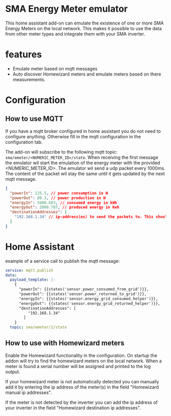 # SMA Energy Meter emulator

This home assistant add-on can emulate the existence of one or more SMA Energy Meters on the local network. This makes it possible to use the data from other meter types and integrate them with your SMA inverter.

# features

* Emulate meter based on mqtt messages
* Auto discover Homewizard meters and emulate meters based on there measurements.

# Configuration

## How to use MQTT

If you have a mqtt broker configured in home assistant you do not need to configure anything. Otherwise fill in the mqtt configuration in the configuration tab.

The add-on will subscribe to the following mqtt topic: `sma/emeter/<NUMERIC_METER_ID>/state`. When receiving the first message the emulator wil start the emulation of the energy meter with the provided <NUMERIC_METER_ID>. The emulator wil send a udp packet every 1000ms. The content of the packet wil stay the same until it gets updated by the next mqtt message.

```json
{
  "powerIn": 125.5, // power consumption in W
  "powerOut": 80.3, // power production in W
  "energyIn": 5000.603, // consumed energy in kWh
  "energyOut": 2000.707, // produced energy in Kwh
  "destinationAddresses": [
    "192.168.1.34" // ip-address(es) to send the packets to. This should be the ip of the inverter. If you leave this emtpy then multicast will be used. (multicast is not confirmed to work yet)
  ]
}
```

# Home Assistant

example of a service call to publish the mqtt message:

```yaml
service: mqtt.publish
data:
  payload_template: |-
    {
      "powerIn": {{states('sensor.power_consumed_from_grid')}},
      "powerOut": {{states('sensor.power_returned_to_grid')}},
      "energyIn": {{states('sensor.energy_grid_consumed_helper')}},
      "energyOut": {{states('sensor.energy_grid_returned_helper')}},
      "destinationAddresses": [
          "192.168.1.34"
        ]
    }
  topic: sma/emeter/1/state
```

## How to use with Homewizard meters

Enable the Homewizard functionality in the configuration. On startup the addon will try to find the homewizard meters on the local network. When a meter is found a serial number will be assigned and printed to the log output. 

If your homewizard meter is not automatically detected you can manually add it by entering the ip address of the meter(s) in the field "Homewizard manual ip addresses".

If the meter is not detected by the inverter you can add the ip address of your inverter in the field "Homewizard destination ip addresses". 